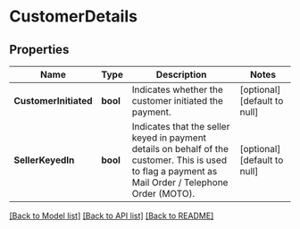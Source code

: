 # CustomerDetails

## Properties
Name | Type | Description | Notes
------------ | ------------- | ------------- | -------------
**CustomerInitiated** | **bool** | Indicates whether the customer initiated the payment. | [optional] [default to null]
**SellerKeyedIn** | **bool** | Indicates that the seller keyed in payment details on behalf of the customer. This is used to flag a payment as Mail Order / Telephone Order (MOTO). | [optional] [default to null]

[[Back to Model list]](../README.md#documentation-for-models) [[Back to API list]](../README.md#documentation-for-api-endpoints) [[Back to README]](../README.md)

